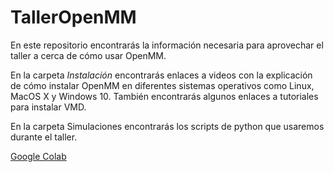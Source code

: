 # TallerOpenMM

En este repositorio encontrarás la información necesaria para aprovechar el taller a cerca de cómo usar OpenMM.

En la carpeta *Instalación* encontrarás enlaces a videos con la explicación de cómo instalar OpenMM en diferentes sistemas
operativos como Linux, MacOS X y Windows 10. También encontrarás algunos enlaces a tutoriales para instalar VMD.

En la carpeta Simulaciones encontrarás los scripts de python que usaremos durante el taller. 

[Google Colab](https://colab.research.google.com/drive/1dB-cwEVdUt0Fs49ZJ-q_p2NKjzmZv9Qz?usp=sharing)
